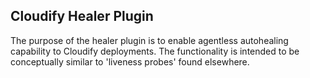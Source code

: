 ## Cloudify Healer Plugin

The purpose of the healer plugin is to enable agentless autohealing capability to Cloudify deployments.  The functionality is intended to be conceptually similar to 'liveness probes' found elsewhere.
